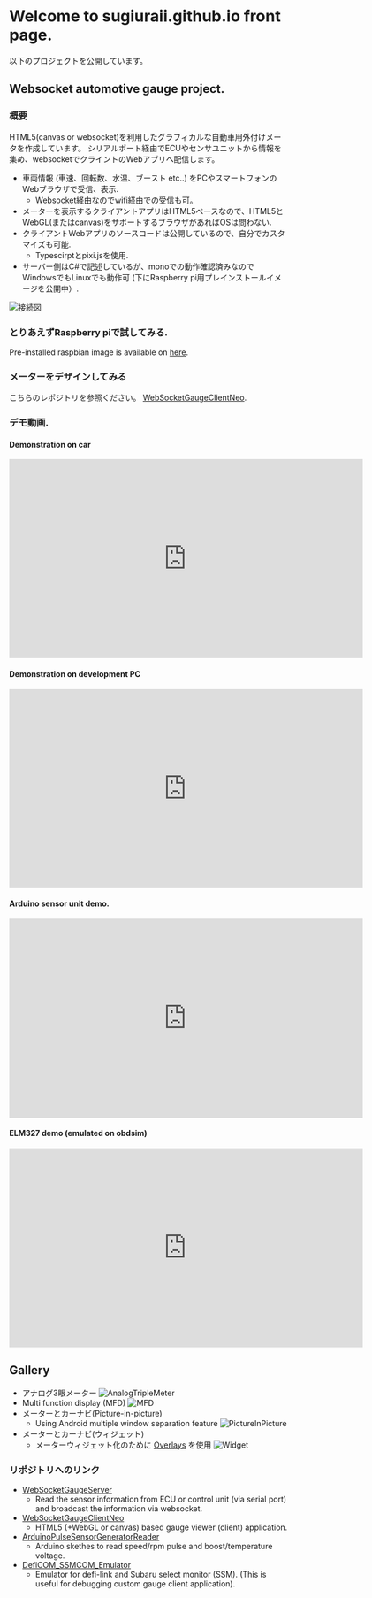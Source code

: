 # Welcome to sugiuraii.github.io front page.

以下のプロジェクトを公開しています。

## Websocket automotive gauge project.
### 概要
HTML5(canvas or websocket)を利用したグラフィカルな自動車用外付けメータを作成しています。
シリアルポート経由でECUやセンサユニットから情報を集め、websocketでクライントのWebアプリへ配信します。

* 車両情報 (車速、回転数、水温、ブースト etc..) をPCやスマートフォンのWebブラウザで受信、表示.
	* Websocket経由なのでwifi経由での受信も可。
* メーターを表示するクライアントアプリはHTML5ベースなので、HTML5とWebGL(またはcanvas)をサポートするブラウザがあればOSは問わない.
* クライアントWebアプリのソースコードは公開しているので、自分でカスタマイズも可能.
	* Typescirptとpixi.jsを使用.
* サーバー側はC#で記述しているが、monoでの動作確認済みなのでWindowsでもLinuxでも動作可 (下にRaspberry pi用プレインストールイメージを公開中）.

![接続図](./WebsocketGaugeDiagram.png)

### とりあえずRaspberry piで試してみる.
Pre-installed raspbian image is available on [here](https://sugiuraii.github.io/WebSocketGaugeServer/RasobianImageSetup.ja.html).

### メーターをデザインしてみる
こちらのレポジトリを参照ください。 [WebSocketGaugeClientNeo](https://sugiuraii.github.io/WebSocketGaugeClientNeo/).

### デモ動画.
#### Demonstration on car
<iframe width="640" height="360" src="https://www.youtube.com/embed/QCOYLCIrU_s" frameborder="0" allow="autoplay; encrypted-media" allowfullscreen></iframe>

#### Demonstration on development PC
<iframe width="640" height="360" src="https://www.youtube.com/embed/pAk8FpmZctI" frameborder="0" allow="autoplay; encrypted-media" allowfullscreen></iframe>

#### Arduino sensor unit demo.
<iframe width="640" height="360" src="https://www.youtube.com/embed/HvkB07k6gMc" frameborder="0" allow="autoplay; encrypted-media" allowfullscreen></iframe>

#### ELM327 demo (emulated on obdsim)
<iframe width="640" height="360" src="https://www.youtube.com/embed/l_niGjlkpQ4" frameborder="0" allow="autoplay; encrypted-media" allowfullscreen></iframe>

## Gallery
* アナログ3眼メーター
![AnalogTripleMeter](./TripleAnalogMeter.png)
* Multi function display (MFD)
![MFD](./MFDScreenShot.png)
* メーターとカーナビ(Picture-in-picture)
	* Using Android multiple window separation feature
![PictureInPicture](./MeterWithPictureInPicture.jpg)
* メーターとカーナビ(ウィジェット)
	* メーターウィジェット化のために [Overlays](https://play.google.com/store/apps/details?id=com.applay.overlay) を使用
![Widget](./MeterOverlayWidget.jpg)

### リポジトリへのリンク
* [WebSocketGaugeServer](https://sugiuraii.github.io/WebSocketGaugeServer/)
	* Read the sensor information from ECU or control unit (via serial port) and broadcast the information via websocket.
* [WebSocketGaugeClientNeo](https://sugiuraii.github.io/WebSocketGaugeClientNeo/)
	* HTML5 (+WebGL or canvas) based gauge viewer (client) application.
* [ArduinoPulseSensorGeneratorReader](https://sugiuraii.github.io/ArduinoPulseSensorGeneratorReader/)
	* Arduino skethes to read speed/rpm pulse and boost/temperature voltage.
* [DefiCOM_SSMCOM_Emulator](https://sugiuraii.github.io/DefiCOM_SSMCOM_Emulator/)
	* Emulator for defi-link and Subaru select monitor (SSM). (This is useful for debugging custom gauge client application).

